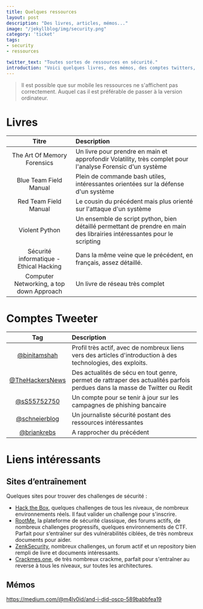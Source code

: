 ```yaml
---
title: Quelques ressources
layout: post
description: "Des livres, articles, mémos..."
image: "/jekyllblog/img/security.png"
category: 'ticket'
tags:
- security
- ressources

twitter_text: "Toutes sortes de ressources en sécurité."
introduction: "Voici quelques livres, des mémos, des comptes twitters, des trucs et astuces etc!"
---
```


> Il est possible que sur mobile les ressources ne s'affichent pas correctement. Auquel cas il est préférable de passer à la version ordinateur.

# Livres


| Titre | Description |
|:-------:|:------|
| The Art Of Memory Forensics  | Un livre pour prendre en main et approfondir Volatility, très complet pour l'analyse Forensic d'un système  |
| Blue Team Field Manual  | Plein de commande bash utiles, intéressantes orientées sur la défense d'un système  |
| Red Team Field Manual   | Le cousin du précédent mais plus orienté sur l'attaque d'un système |
| Violent Python   | Un ensemble de script python, bien détaillé permettant de prendre en main des librairies intéressantes pour le scripting  |
| Sécurité informatique - Ethical Hacking   | Dans la même veine que le précédent, en français, assez détaillé.  |
| Computer Networking, a top down Approach   | Un livre de réseau très complet  |


# Comptes Tweeter

| Tag | Description |
|:-------:|:------|
| [@binitamshah](https://twitter.com/binitamshah) | Profil très actif, avec de nombreux liens vers des articles d'introduction à des technologies, des exploits. |
| [@TheHackersNews](https://twitter.com/TheHackersNews)   | Des actualités de sécu en tout genre, permet de rattraper des actualités parfois perdues dans la masse de Twitter ou Redit  |
| [@sS55752750](https://twitter.com/sS55752750)   | Un compte pour se tenir à jour sur les campagnes de phishing bancaire |
| [@schneierblog](https://twitter.com/schneierblog)   | Un journaliste sécurité postant des ressources intéressantes |
| [@briankrebs](https://twitter.com/briankrebs)   | A rapprocher du précédent |

# Liens intéressants

## Sites d’entraînement

Quelques sites pour trouver des challenges de sécurité :
-  [Hack the Box](https://www.hackthebox.eu/), quelques challenges de tous les niveaux, de nombreux environnements réels. Il faut valider un challenge pour s'inscrire.
- [RootMe](), la plateforme de sécurité classique, des forums actifs, de nombreux challenges progressifs, quelques environnements de CTF. Parfait pour s’entraîner sur des vulnérabilités ciblées, de très nombreux documents pour aider.
- [ZenkSecurity](https://www.zenk-security.com/), nombreux challenges, un forum actif et un repository bien rempli de livre et documents intéressants.
- [Crackmes.one](https://crackmes.one/), de très nombreux crackme, parfait pour s'entraîner au reverse à tous les niveaux, sur toutes les architectures.

## Mémos

https://medium.com/@m4lv0id/and-i-did-oscp-589babbfea19
